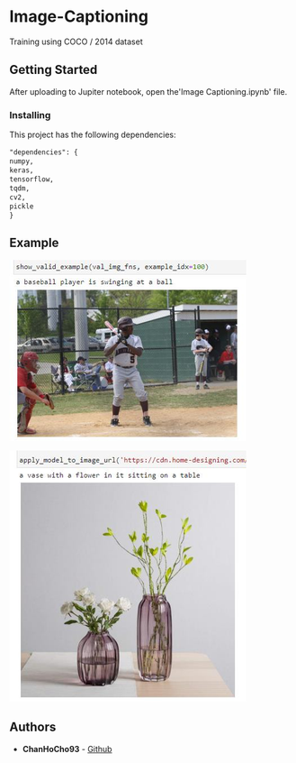 # Image-Captioning


Training using COCO / 2014 dataset


## Getting Started

After uploading to Jupiter notebook, open the'Image Captioning.ipynb' file.

### Installing

This project has the following dependencies:
```
"dependencies": {
numpy,
keras,
tensorflow,
tqdm,
cv2,
pickle
}
```
## Example

![](./_image/example1.jpg)


![](./_image/example2.jpg)



## Authors

* **ChanHoCho93** - [Github](https://github.com/ChanHoCho93)